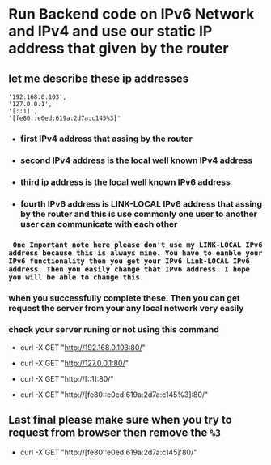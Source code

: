 <!-- @format -->

# Run Backend code on IPv6 Network and IPv4 and use our static IP address that given by the router

## let me describe these ip addresses

    '192.168.0.103',
    '127.0.0.1',
    '[::1]',
    '[fe80::e0ed:619a:2d7a:c145%3]'

- ### first IPv4 address that assing by the router

- ### second IPv4 address is the local well known IPv4 address

- ### third ip address is the local well known IPv6 address

- ### fourth IPv6 address is LINK-LOCAL IPv6 address that assing by the router and this is use commonly one user to another user can communicate with each other

### ` One Important note here please don't use my LINK-LOCAL IPv6 address because this is always mine. You have to eanble your IPv6 functionality then you get your IPv6 Link-LOCAL IPv6 address. Then you easily change that IPv6 address. I hope you will be able to change this.`

### when you successfully complete these. Then you can get request the server from your any local network very easily

### check your server runing or not using this command

- curl -X GET "http://192.168.0.103:80/"

- curl -X GET "http://127.0.0.1:80/"

- curl -X GET "http://[::1]:80/"

- curl -X GET "http://[fe80::e0ed:619a:2d7a:c145%3]:80/"

## Last final please make sure when you try to request from browser then remove the `%3`

- curl -X GET "http://[fe80::e0ed:619a:2d7a:c145]:80/"
